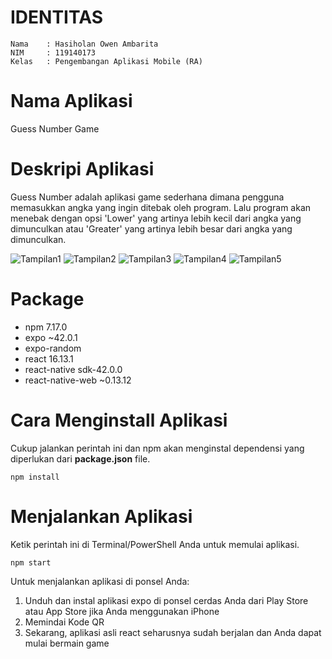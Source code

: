 # IDENTITAS
```
Nama    : Hasiholan Owen Ambarita
NIM     : 119140173
Kelas   : Pengembangan Aplikasi Mobile (RA)
```

# Nama Aplikasi
Guess Number Game

# Deskripi Aplikasi
Guess Number adalah aplikasi game sederhana dimana pengguna memasukkan angka yang ingin ditebak oleh program. Lalu program akan menebak dengan opsi 'Lower' yang artinya lebih kecil dari angka yang dimunculkan atau 'Greater' yang artinya lebih besar dari angka yang dimunculkan.

![Tampilan1](https://user-images.githubusercontent.com/89154087/164375676-765d7705-46fb-4505-af99-1ac8401ce73a.jpg)
![Tampilan2](https://user-images.githubusercontent.com/89154087/164375834-ad09e95a-03cf-415c-8fb9-757405f1a192.jpg)
![Tampilan3](https://user-images.githubusercontent.com/89154087/164375874-3f334325-0c66-4536-a196-557de516e764.jpg)
![Tampilan4](https://user-images.githubusercontent.com/89154087/164375904-22d1caba-4907-407f-ae32-70fa59d5642c.jpg)
![Tampilan5](https://user-images.githubusercontent.com/89154087/164375909-7f84904f-f369-49eb-a259-6d1a123f6197.jpg)


# Package
- npm 7.17.0
- expo ~42.0.1
- expo-random
- react 16.13.1
- react-native sdk-42.0.0
- react-native-web ~0.13.12

# Cara Menginstall Aplikasi
Cukup jalankan perintah ini dan npm akan menginstal dependensi yang diperlukan dari **package.json** file.

```
npm install
```

# Menjalankan Aplikasi
Ketik perintah ini di Terminal/PowerShell Anda untuk memulai aplikasi.

```
npm start
```

Untuk menjalankan aplikasi di ponsel Anda:

1. Unduh dan instal aplikasi expo di ponsel cerdas Anda dari Play Store atau App Store jika Anda menggunakan iPhone
2. Memindai Kode QR
3. Sekarang, aplikasi asli react seharusnya sudah berjalan dan Anda dapat mulai bermain game
